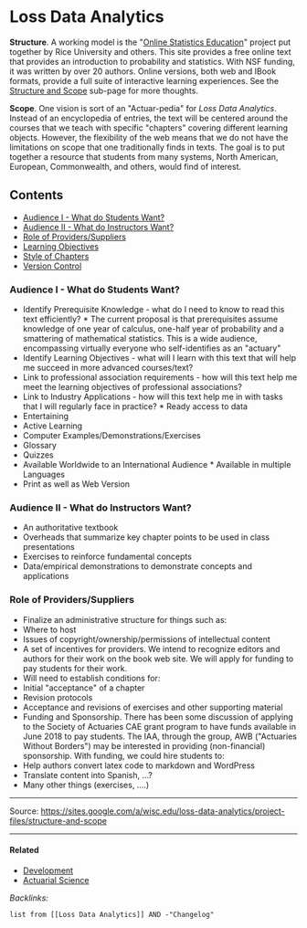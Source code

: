 # Loss Data Analytics

**Structure**. A working model is the "[Online Statistics Education](http://onlinestatbook.com/)" project put together by Rice University and others. This site provides a free online text that provides an introduction to probability and statistics. With NSF funding, it was written by over 20 authors. Online versions, both web and IBook formats, provide a full suite of interactive learning experiences. See the [Structure and Scope](https://sites.google.com/a/wisc.edu/loss-data-analytics/project-files/structure-and-scope) sub-page for more thoughts.

**Scope**. One vision is sort of an "Actuar-pedia" for *Loss Data Analytics*. Instead of an encyclopedia of entries, the text will be centered around the courses that we teach with specific "chapters" covering different learning objects. However, the flexibility of the web means that we do not have the limitations on scope that one traditionally finds in texts. The goal is to put together a resource that students from many systems, North American, European, Commonwealth, and others, would find of interest.

## Contents

* [Audience I - What do Students Want?](#Audience%20I%20-%20What%20do%20Students%20Want?)
* [Audience II - What do Instructors Want?](#Audience%20II%20-%20What%20do%20Instructors%20Want?)
* [Role of Providers/Suppliers](#Role%20of%20Providers/Suppliers)
* [Learning Objectives](#Learning%20Objectives)
* [Style of Chapters](#Style%20of%20Chapters)
* [Version Control](#Version%20Control)

### Audience I - What do Students Want?

* Identify Prerequisite Knowledge - what do I need to know to read this text efficiently?
  \*   The current proposal is that prerequisites assume knowledge of one year of calculus, one-half year of probability and a smattering of mathematical statistics. This is a wide audience, encompassing virtually everyone who self-identifies as an "actuary"
* Identify Learning Objectives - what will I learn with this text that will help me succeed in more advanced courses/text?
* Link to professional association requirements - how will this text help me meet the learning objectives of professional associations?
* Link to Industry Applications - how will this text help me in with tasks that I will regularly face in practice?
  \*   Ready access to data
* Entertaining
* Active Learning
* Computer Examples/Demonstrations/Exercises
* Glossary
* Quizzes
* Available Worldwide to an International Audience
  \*   Available in multiple Languages
* Print as well as Web Version

### Audience II - What do Instructors Want?

* An authoritative textbook
* Overheads that summarize key chapter points to be used in class presentations
* Exercises to reinforce fundamental concepts
* Data/empirical demonstrations to demonstrate concepts and applications

### Role of Providers/Suppliers

* Finalize an administrative structure for things such as:
* Where to host
* Issues of copyright/ownership/permissions of intellectual content
* A set of incentives for providers. We intend to recognize editors and authors for their work on the book web site. We will apply for funding to pay students for their work.
* Will need to establish conditions for:
* Initial "acceptance" of a chapter
* Revision protocols
* Acceptance and revisions of exercises and other supporting material
* Funding and Sponsorship. There has been some discussion of applying to the Society of Actuaries CAE grant program to have funds available in June 2018 to pay students. The IAA, through the group, AWB ("Actuaries Without Borders") may be interested in providing (non-financial) sponsorship. With funding, we could hire students to:
* Help authors convert latex code to markdown and WordPress
* Translate content into Spanish, ...?
* Many other things (exercises, ....)

---

Source: https://sites.google.com/a/wisc.edu/loss-data-analytics/project-files/structure-and-scope

---

#### Related

* [Development](../2-Areas/MOCs/Development.md)
* [Actuarial Science](../2-Areas/MOCs/Actuarial%20Science.md)

*Backlinks:*

````dataview
list from [[Loss Data Analytics]] AND -"Changelog"
````
